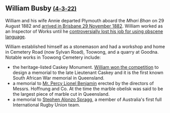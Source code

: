 ## William Busby <small>[(4‑3‑22)](https://brisbane.discovereverafter.com/profile/31684792 "Go to Memorial Information" )</small>

William and his wife Annie departed Plymouth aboard the *Mhari Bhan* on 29 August 1882 and [arrived in Brisbane 29 November 1882](http://www.dragongenealogy.com/blog/2011/11/tombstone-tuesday-william-busby-stonemason-of-toowong/). William worked as an Inspector of Works until he [controversially lost his job for using obscene language](https://trove.nla.gov.au/newspaper/article/3521969?searchTerm=INSPECTOR%20Busby). 

William established himself as a stonemason and had a workshop and home in Cemetery Road (now Sylvan Road), Toowong, and a quarry at Goodna. Notable works in Toowong Cemetery include:

- the heritage-listed Caskey Monument. [William won the competition](https://trove.nla.gov.au/newspaper/article/19130745) to design a memorial to the late Lieutenant Caskey and it is the first known South African War memorial in Queensland. 
- a memorial to [Mr. Percy Lionel Benjamin](https://trove.nla.gov.au/newspaper/article/19244847) erected by the
directors of Messrs. Hoffnung and Co. At the time the marble obelisk was said to be the largest piece of marble cut in Queensland.
- a memorial to [Stephen Alonzo Spragg](https://trove.nla.gov.au/newspaper/article/19278904), a member of Australia's first full International Rugby Union team.
  
